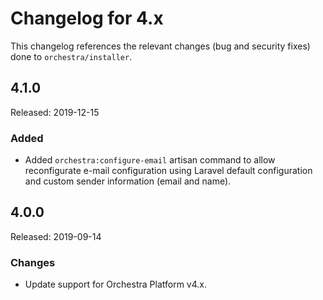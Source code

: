 # Changelog for 4.x

This changelog references the relevant changes (bug and security fixes) done to `orchestra/installer`.

## 4.1.0

Released: 2019-12-15

### Added

* Added `orchestra:configure-email` artisan command to allow reconfigurate e-mail configuration using Laravel default configuration and custom sender information (email and name).

## 4.0.0

Released: 2019-09-14

### Changes 

* Update support for Orchestra Platform v4.x.
